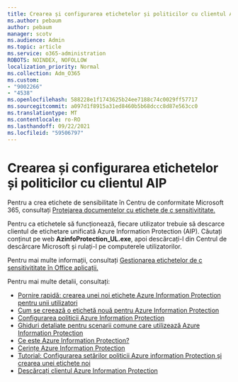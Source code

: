 ```yaml
---
title: Crearea și configurarea etichetelor și politicilor cu clientul AIP
ms.author: pebaum
author: pebaum
manager: scotv
ms.audience: Admin
ms.topic: article
ms.service: o365-administration
ROBOTS: NOINDEX, NOFOLLOW
localization_priority: Normal
ms.collection: Adm_O365
ms.custom:
- "9002266"
- "4538"
ms.openlocfilehash: 588228e1f1743625b24ee7188c74c0029ff57717
ms.sourcegitcommit: a097d1f8915a31ed8460b5b68dccc8d87e563cc0
ms.translationtype: MT
ms.contentlocale: ro-RO
ms.lasthandoff: 09/22/2021
ms.locfileid: "59506797"
---
```

# <a name="creating-and-configuring-labels-and-policies-with-aip-client"></a>Crearea și configurarea etichetelor și politicilor cu clientul AIP

Pentru a crea etichete de sensibilitate în Centru de conformitate Microsoft 365, consultați [Protejarea documentelor cu etichete de c sensitivititate.](https://docs.microsoft.com/microsoft-365/business-video/create-sensitivity-labels)

Pentru ca etichetele să funcționează, fiecare utilizator trebuie să descarce clientul de etichetare unificată Azure Information Protection (AIP). Căutați conținut pe web **AzinfoProtection_UL.exe**, apoi descărcați-l din Centrul de descărcare Microsoft și rulați-l pe computerele utilizatorilor.

Pentru mai multe informații, consultați [Gestionarea etichetelor de c sensitivititate în Office aplicații.](https://docs.microsoft.com/microsoft-365/compliance/sensitivity-labels-office-apps)

Pentru mai multe detalii, consultați: 

- [Pornire rapidă: crearea unei noi etichete Azure Information Protection pentru unii utilizatori](https://docs.microsoft.com/azure/information-protection/quickstart-label-specificusers)
- [Cum se creează o etichetă nouă pentru Azure Information Protection](https://docs.microsoft.com/azure/information-protection/configure-policy-new-label)
- [Configurarea politicii Azure Information Protection](https://docs.microsoft.com/azure/information-protection/configure-policy)
- [Ghiduri detaliate pentru scenarii comune care utilizează Azure Information Protection](https://docs.microsoft.com/azure/information-protection/how-to-guides)
- [Ce este Azure Information Protection?](https://docs.microsoft.com/azure/information-protection/what-is-information-protection)
- [Cerințe Azure Information Protection](https://docs.microsoft.com/azure/information-protection/requirements)
- [Tutorial: Configurarea setărilor politicii Azure information Protection și crearea unei etichete noi](https://docs.microsoft.com/azure/information-protection/infoprotect-quick-start-tutorial)
- [Descărcați clientul Azure Information Protection](https://www.microsoft.com/download/details.aspx?id=53018)
